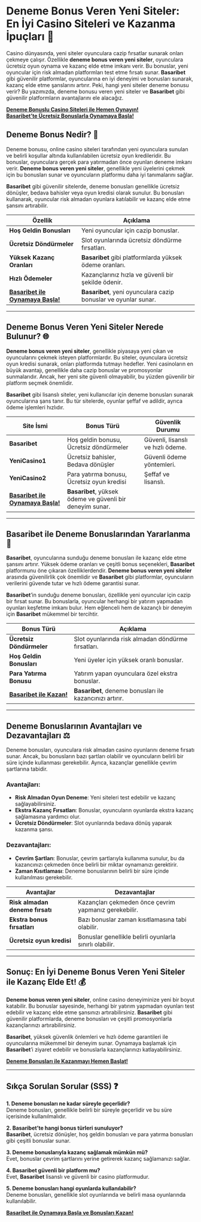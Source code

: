 # **Deneme Bonus Veren Yeni Siteler: En İyi Casino Siteleri ve Kazanma İpuçları 🎰**

Casino dünyasında, yeni siteler oyunculara cazip fırsatlar sunarak onları çekmeye çalışır. Özellikle **deneme bonus veren yeni siteler**, oyunculara ücretsiz oyun oynama ve kazanç elde etme imkanı verir. Bu bonuslar, yeni oyuncular için risk almadan platformları test etme fırsatı sunar. **Basaribet** gibi güvenilir platformlar, oyuncularına en iyi deneyimi ve bonusları sunarak, kazanç elde etme şanslarını artırır. Peki, hangi yeni siteler deneme bonusu verir? Bu yazımızda, deneme bonusu veren yeni siteler ve **Basaribet** gibi güvenilir platformların avantajlarını ele alacağız.

[**Deneme Bonuslu Casino Siteleri ile Hemen Oynayın!**](https://casinotr.link/gWCRZ4)  
[**Basaribet’te Ücretsiz Bonuslarla Oynamaya Başla!**](https://casinotr.link/gWCRZ4)

## **Deneme Bonus Nedir? 🎲**

Deneme bonusu, online casino siteleri tarafından yeni oyunculara sunulan ve belirli koşullar altında kullanılabilen ücretsiz oyun kredileridir. Bu bonuslar, oyunculara gerçek para yatırmadan önce oyunları deneme imkanı verir. **Deneme bonus veren yeni siteler**, genellikle yeni üyelerini çekmek için bu bonusları sunar ve oyuncuların platformu daha iyi tanımalarını sağlar.

**Basaribet** gibi güvenilir sitelerde, deneme bonusları genellikle ücretsiz dönüşler, bedava bahisler veya oyun kredisi olarak sunulur. Bu bonusları kullanarak, oyuncular risk almadan oyunlara katılabilir ve kazanç elde etme şansını artırabilir.

| **Özellik**                     | **Açıklama**                                                     |
|----------------------------------|-----------------------------------------------------------------|
| **Hoş Geldin Bonusları**         | Yeni oyuncular için cazip bonuslar.                             |
| **Ücretsiz Döndürmeler**         | Slot oyunlarında ücretsiz döndürme fırsatları.                  |
| **Yüksek Kazanç Oranları**       | **Basaribet** gibi platformlarda yüksek ödeme oranları.        |
| **Hızlı Ödemeler**               | Kazançlarınız hızla ve güvenli bir şekilde ödenir.             |
| [**Basaribet ile Oynamaya Başla!**](https://casinotr.link/gWCRZ4) | **Basaribet**, yeni oyunculara cazip bonuslar ve oyunlar sunar. |

---

## **Deneme Bonus Veren Yeni Siteler Nerede Bulunur? 🌐**

**Deneme bonus veren yeni siteler**, genellikle piyasaya yeni çıkan ve oyuncularını çekmek isteyen platformlardır. Bu siteler, oyunculara ücretsiz oyun kredisi sunarak, onları platformda tutmayı hedefler. Yeni casinoların en büyük avantajı, genellikle daha cazip bonuslar ve promosyonlar sunmalarıdır. Ancak, her yeni site güvenli olmayabilir, bu yüzden güvenilir bir platform seçmek önemlidir.

**Basaribet** gibi lisanslı siteler, yeni kullanıcılar için deneme bonusları sunarak oyuncularına şans tanır. Bu tür sitelerde, oyunlar şeffaf ve adildir, ayrıca ödeme işlemleri hızlıdır.

| **Site İsmi**                | **Bonus Türü**                           | **Güvenlik Durumu**                   |
|------------------------------|------------------------------------------|--------------------------------------|
| **Basaribet**                 | Hoş geldin bonusu, Ücretsiz döndürmeler | Güvenli, lisanslı ve hızlı ödeme.    |
| **YeniCasino1**               | Ücretsiz bahisler, Bedava dönüşler       | Güvenli ödeme yöntemleri.           |
| **YeniCasino2**               | Para yatırma bonusu, Ücretsiz oyun kredisi | Şeffaf ve lisanslı.                |
| [**Basaribet ile Oynamaya Başla!**](https://casinotr.link/gWCRZ4) | **Basaribet**, yüksek ödeme ve güvenli bir deneyim sunar. |

---

## **Basaribet ile Deneme Bonuslarından Yararlanma 🎁**

**Basaribet**, oyuncularına sunduğu deneme bonusları ile kazanç elde etme şansını artırır. Yüksek ödeme oranları ve çeşitli bonus seçenekleri, **Basaribet** platformunu öne çıkaran özelliklerdendir. **Deneme bonus veren yeni siteler** arasında güvenilirlik çok önemlidir ve **Basaribet** gibi platformlar, oyuncuların verilerini güvende tutar ve hızlı ödeme garantisi sunar.

**Basaribet**’in sunduğu deneme bonusları, özellikle yeni oyuncular için cazip bir fırsat sunar. Bu bonuslarla, oyuncular herhangi bir yatırım yapmadan oyunları keşfetme imkanı bulur. Hem eğlenceli hem de kazançlı bir deneyim için **Basaribet** mükemmel bir tercihtir.

| **Bonus Türü**                | **Açıklama**                                                     |
|--------------------------------|-----------------------------------------------------------------|
| **Ücretsiz Döndürmeler**       | Slot oyunlarında risk almadan döndürme fırsatları.              |
| **Hoş Geldin Bonusları**       | Yeni üyeler için yüksek oranlı bonuslar.                        |
| **Para Yatırma Bonusu**        | Yatırım yapan oyunculara özel ekstra bonuslar.                  |
| [**Basaribet ile Kazan!**](https://casinotr.link/gWCRZ4) | **Basaribet**, deneme bonusları ile kazancınızı artırır.       |

---

## **Deneme Bonuslarının Avantajları ve Dezavantajları ⚖️**

Deneme bonusları, oyunculara risk almadan casino oyunlarını deneme fırsatı sunar. Ancak, bu bonusların bazı şartları olabilir ve oyuncuların belirli bir süre içinde kullanması gerekebilir. Ayrıca, kazançlar genellikle çevrim şartlarına tabidir.

### **Avantajları:**
- **Risk Almadan Oyun Deneme**: Yeni siteleri test edebilir ve kazanç sağlayabilirsiniz.
- **Ekstra Kazanç Fırsatları**: Bonuslar, oyuncuların oyunlarda ekstra kazanç sağlamasına yardımcı olur.
- **Ücretsiz Döndürmeler**: Slot oyunlarında bedava dönüş yaparak kazanma şansı.

### **Dezavantajları:**
- **Çevrim Şartları**: Bonuslar, çevrim şartlarıyla kullanıma sunulur, bu da kazancınızı çekmeden önce belirli bir miktar oynamanızı gerektirir.
- **Zaman Kısıtlaması**: Deneme bonuslarının belirli bir süre içinde kullanılması gerekebilir.

| **Avantajlar**                 | **Dezavantajlar**                                              |
|---------------------------------|---------------------------------------------------------------|
| **Risk almadan deneme fırsatı** | Kazançları çekmeden önce çevrim yapmanız gerekebilir.         |
| **Ekstra bonus fırsatları**     | Bazı bonuslar zaman kısıtlamasına tabi olabilir.              |
| **Ücretsiz oyun kredisi**      | Bonuslar genellikle belirli oyunlarla sınırlı olabilir.       |

---

## **Sonuç: En İyi Deneme Bonus Veren Yeni Siteler ile Kazanç Elde Et! 💰**

**Deneme bonus veren yeni siteler**, online casino deneyiminize yeni bir boyut katabilir. Bu bonuslar sayesinde, herhangi bir yatırım yapmadan oyunları test edebilir ve kazanç elde etme şansınızı artırabilirsiniz. **Basaribet** gibi güvenilir platformlarda, deneme bonusları ve çeşitli promosyonlarla kazançlarınızı artırabilirsiniz.

**Basaribet**, yüksek güvenlik önlemleri ve hızlı ödeme garantileri ile oyuncularına mükemmel bir deneyim sunar. Oynamaya başlamak için **Basaribet**’i ziyaret edebilir ve bonuslarla kazançlarınızı katlayabilirsiniz.

[**Deneme Bonusları ile Kazanmayı Hemen Başlat!**](https://casinotr.link/gWCRZ4)

---

## **Sıkça Sorulan Sorular (SSS) ❓**

**1. Deneme bonusları ne kadar süreyle geçerlidir?**  
Deneme bonusları, genellikle belirli bir süreyle geçerlidir ve bu süre içerisinde kullanılmalıdır.

**2. **Basaribet**’te hangi bonus türleri sunuluyor?**  
**Basaribet**, ücretsiz dönüşler, hoş geldin bonusları ve para yatırma bonusları gibi çeşitli bonuslar sunar.

**3. Deneme bonuslarıyla kazanç sağlamak mümkün mü?**  
Evet, bonuslar çevrim şartlarını yerine getirerek kazanç sağlamanızı sağlar.

**4. **Basaribet** güvenli bir platform mu?**  
Evet, **Basaribet** lisanslı ve güvenli bir casino platformudur.

**5. Deneme bonusları hangi oyunlarda kullanılabilir?**  
Deneme bonusları, genellikle slot oyunlarında ve belirli masa oyunlarında kullanılabilir.

[**Basaribet ile Oynamaya Başla ve Bonusları Kazan!**](https://casinotr.link/gWCRZ4)
